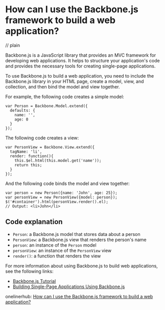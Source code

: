 # How can I use the Backbone.js framework to build a web application?
// plain

Backbone.js is a JavaScript library that provides an MVC framework for developing web applications. It helps to structure your application's code and provides the necessary tools for creating single-page applications.

To use Backbone.js to build a web application, you need to include the Backbone.js library in your HTML page, create a model, view, and collection, and then bind the model and view together.

For example, the following code creates a simple model:
```
var Person = Backbone.Model.extend({
  defaults: {
    name: '',
    age: 0
  }
});
```

The following code creates a view:
```
var PersonView = Backbone.View.extend({
  tagName: 'li',
  render: function(){
    this.$el.html(this.model.get('name'));
    return this;
  }
});
```

And the following code binds the model and view together:
```
var person = new Person({name: 'John', age: 25});
var personView = new PersonView({model: person});
$('#container').html(personView.render().el);
// Output: <li>John</li>
```

## Code explanation

- `Person`: a Backbone.js model that stores data about a person
- `PersonView`: a Backbone.js view that renders the person's name
- `person`: an instance of the `Person` model
- `personView`: an instance of the `PersonView` view
- `render()`: a function that renders the view

For more information about using Backbone.js to build web applications, see the following links:
- [Backbone.js Tutorial](https://backbonejs.org/#Getting-Started)
- [Building Single-Page Applications Using Backbone.js](https://www.sitepoint.com/single-page-app-backbone-js/)

onelinerhub: [How can I use the Backbone.js framework to build a web application?](https://onelinerhub.com/backbone.js/how-can-i-use-the-backbone-js-framework-to-build-a-web-application)